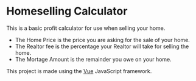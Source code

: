 # Homeselling Calculator
This is a basic profit calculator for use when selling your home.

- The Home Price is the price you are asking for the sale of your home.
- The Realtor fee is the percentage your Realtor will take for selling the home.
- The Mortage Amount is the remainder you owe on your home.

This project is made using the [Vue](https://vuejs.org) JavaScript framework.
